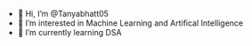 - 👋 Hi, I’m @Tanyabhatt05
- 👀 I’m interested in Machine Learning and Artifical Intelligence 
- 🌱 I’m currently learning DSA 
  
<!---
Tanyabhatt05/Tanyabhatt05 is a ✨ special ✨ repository because its `README.md` (this file) appears on your GitHub profile.
You can click the Preview link to take a look at your changes.
--->
